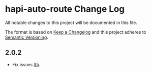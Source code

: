 # hapi-auto-route Change Log

All notable changes to this project will be documented in this file.

The format is based on [Keep a Changelog](http://keepachangelog.com/) and this project adheres to [Semantic Versioning](http://semver.org/).

## 2.0.2

- Fix issues [#5](https://github.com/sitrakary/hapi-auto-route/issues/5).
